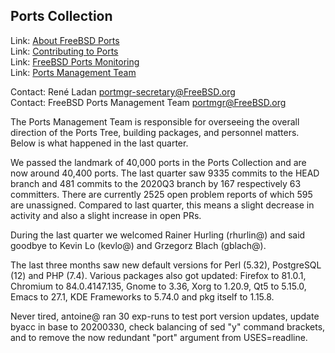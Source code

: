 ## Ports Collection ##

Link:	 [About FreeBSD Ports](https://www.FreeBSD.org/ports/)  
Link:	 [Contributing to Ports](https://www.freebsd.org/doc/en_US.ISO8859-1/articles/contributing/ports-contributing.html)  
Link:	 [FreeBSD Ports Monitoring](http://portsmon.freebsd.org/index.html)  
Link:	 [Ports Management Team](https://www.freebsd.org/portmgr/index.html)  

Contact: René Ladan <portmgr-secretary@FreeBSD.org>  
Contact: FreeBSD Ports Management Team <portmgr@FreeBSD.org>  

The Ports Management Team is responsible for overseeing the
overall direction of the Ports Tree, building packages, and
personnel matters.  Below is what happened in the last quarter.

We passed the landmark of 40,000 ports in the Ports Collection
and are now around 40,400 ports.  The last quarter saw 9335
commits to the HEAD branch and 481 commits to the 2020Q3 branch
by 167 respectively 63 committers.  There are currently 2525
open problem reports of which 595 are unassigned.  Compared to
last quarter, this means a slight decrease in activity and also
a slight increase in open PRs.

During the last quarter we welcomed Rainer Hurling (rhurlin@) and
said goodbye to Kevin Lo (kevlo@) and Grzegorz Blach (gblach@).

The last three months saw new default versions for Perl (5.32),
PostgreSQL (12) and PHP (7.4). Various packages also got updated:
Firefox to 81.0.1, Chromium to 84.0.4147.135, Gnome to 3.36,
Xorg to 1.20.9, Qt5 to 5.15.0, Emacs to 27.1, KDE Frameworks to
5.74.0 and pkg itself to 1.15.8.

Never tired, antoine@ ran 30 exp-runs to test port version updates,
update byacc in base to 20200330, check balancing of sed "y" command
brackets, and to remove the now redundant "port" argument from
USES=readline.
